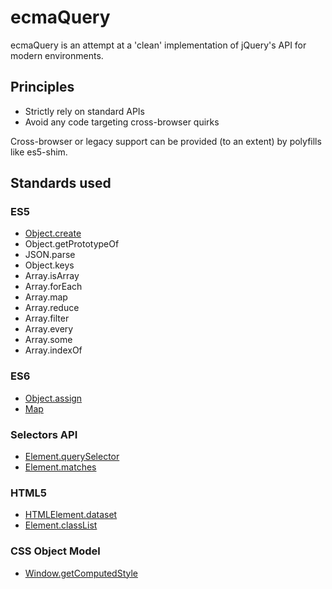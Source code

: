 # ecmaQuery

ecmaQuery is an attempt at a 'clean' implementation of jQuery's API for
modern environments.

## Principles

  * Strictly rely on standard APIs
  * Avoid any code targeting cross-browser quirks

Cross-browser or legacy support can be provided (to an extent) by polyfills like es5-shim.

## Standards used

### ES5

  * [Object.create](https://developer.mozilla.org/en-US/docs/Web/JavaScript/Reference/Global_Objects/Object/create)
  * Object.getPrototypeOf
  * JSON.parse
  * Object.keys
  * Array.isArray
  * Array.forEach
  * Array.map
  * Array.reduce
  * Array.filter
  * Array.every
  * Array.some
  * Array.indexOf

### ES6

  * [Object.assign](http://people.mozilla.org/~jorendorff/es6-draft.html#sec-19.1.2.1)
  * [Map](https://people.mozilla.org/~jorendorff/es6-draft.html#sec-map-constructor)

### Selectors API

  * [Element.querySelector](https://developer.mozilla.org/en-US/docs/Web/API/Element.querySelector)
  * [Element.matches](https://developer.mozilla.org/en-US/docs/Web/API/Element.matches)

### HTML5

  * [HTMLElement.dataset](https://developer.mozilla.org/en-US/docs/Web/API/HTMLElement.dataset)
  * [Element.classList](https://developer.mozilla.org/en-US/docs/Web/API/Element.classList)

### CSS Object Model

  * [Window.getComputedStyle](http://dev.w3.org/csswg/cssom/#dom-window-getcomputedstyle)